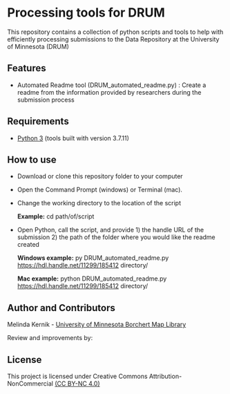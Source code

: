 # Processing tools for DRUM
This repository contains a collection of python scripts and tools to help with efficiently processing submissions to the Data Repository at the University of Minnesota (DRUM)

## Features 
* Automated Readme tool  (DRUM_automated_readme.py) : Create a readme from the information provided by researchers during the submission process

## Requirements

* [Python 3](https://www.python.org/) (tools built with version 3.7.11)

## How to use
* Download or clone this repository folder to your computer
* Open the Command Prompt (windows) or Terminal (mac).
* Change the working directory to the location of the script

  **Example:** cd path/of/script

* Open Python, call the script, and provide 1) the handle URL of the submission  2) the path of the folder where you would like the readme created

  **Windows example:** py DRUM_automated_readme.py https://hdl.handle.net/11299/185412 directory/

  **Mac example:** python DRUM_automated_readme.py https://hdl.handle.net/11299/185412 directory/


## Author and Contributors

Melinda Kernik - [University of Minnesota Borchert Map Library](https://www.lib.umn.edu/about/staff/melinda-kernik)

Review and improvements by:

## License

This project is licensed under Creative Commons Attribution-NonCommercial [(CC BY-NC 4.0)](https://creativecommons.org/licenses/by-nc/4.0/)
